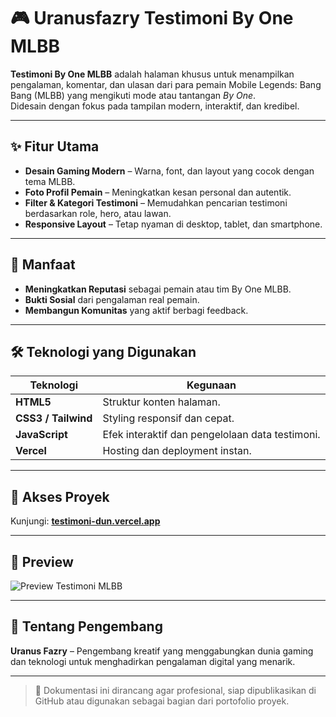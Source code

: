 # 🎮 Uranusfazry Testimoni By One MLBB

**Testimoni By One MLBB** adalah halaman khusus untuk menampilkan pengalaman, komentar, dan ulasan dari para pemain Mobile Legends: Bang Bang (MLBB) yang mengikuti mode atau tantangan *By One*.  
Didesain dengan fokus pada tampilan modern, interaktif, dan kredibel.

---

## ✨ Fitur Utama
- **Desain Gaming Modern** – Warna, font, dan layout yang cocok dengan tema MLBB.
- **Foto Profil Pemain** – Meningkatkan kesan personal dan autentik.
- **Filter & Kategori Testimoni** – Memudahkan pencarian testimoni berdasarkan role, hero, atau lawan.
- **Responsive Layout** – Tetap nyaman di desktop, tablet, dan smartphone.

---

## 🎯 Manfaat
- **Meningkatkan Reputasi** sebagai pemain atau tim By One MLBB.
- **Bukti Sosial** dari pengalaman real pemain.
- **Membangun Komunitas** yang aktif berbagi feedback.

---

## 🛠 Teknologi yang Digunakan
| Teknologi         | Kegunaan                                      |
|-------------------|-----------------------------------------------|
| **HTML5**         | Struktur konten halaman.                      |
| **CSS3 / Tailwind** | Styling responsif dan cepat.                  |
| **JavaScript**    | Efek interaktif dan pengelolaan data testimoni.|
| **Vercel**        | Hosting dan deployment instan.                |

---

## 🚀 Akses Proyek
Kunjungi: **[testimoni-dun.vercel.app](https://testimoni-dun.vercel.app/)**

---

## 📸 Preview
![Preview Testimoni MLBB](https://via.placeholder.com/1200x600.png?text=Preview+Testimoni+By+One+MLBB)

---

## 👤 Tentang Pengembang
**Uranus Fazry** – Pengembang kreatif yang menggabungkan dunia gaming dan teknologi untuk menghadirkan pengalaman digital yang menarik.

---

> 📌 Dokumentasi ini dirancang agar profesional, siap dipublikasikan di GitHub atau digunakan sebagai bagian dari portofolio proyek.
